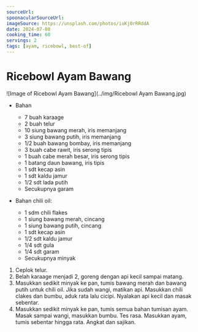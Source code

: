 ```yaml
---
sourceUrl: 
spoonacularSourceUrl: 
imageSource: https://unsplash.com/photos/iuKj0rRRddA
date: 2024-07-08
cooking_time: 60
servings: 2
tags: [ayam, ricebowl, best-of]
---
```

# Ricebowl Ayam Bawang

![Image of Ricebowl Ayam Bawang](../img/Ricebowl Ayam Bawang.jpg)

- Bahan
  - 7 buah karaage
  - 2 buah telur
  - 10 siung bawang merah, iris memanjang
  - 3 siung bawang putih, iris memanjang
  - 1/2 buah bawang bombay, iris memanjang
  - 3 buah cabe rawit, iris serong tipis
  - 1 buah cabe merah besar, iris serong tipis
  - 1 batang daun bawang, iris tipis
  - 1 sdt kecap asin
  - 1 sdt kaldu jamur
  - 1/2 sdt lada putih
  - Secukupnya garam

- Bahan chili oil:
  - 1 sdm chili flakes
  - 1 siung bawang merah, cincang
  - 1 siung bawang putih, cincang
  - 1 sdt kecap asin
  - 1/2 sdt kaldu jamur
  - 1/4 sdt gula
  - 1/4 sdt garam
  - Secukupnya minyak

1. Ceplok telur.
2. Belah karaage menjadi 2, goreng dengan api kecil sampai matang.
3. Masukkan sedikit minyak ke pan, tumis bawang merah dan bawang putih untuk chili oil. Jika sudah wangi, matikan api. Masukkan chili clakes dan bumbu, aduk rata lalu cicipi. Nyalakan api kecil dan masak sebentar.
4. Masukkan sedikit minyak ke pan, tumis semua bahan tumisan ayam. Masak sampai wangi, masukkan bumbu. Tes rasa. Masukkan ayam, tumis sebentar hingga rata. Angkat dan sajikan.
